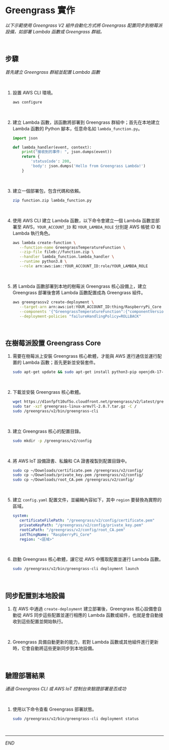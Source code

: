 # Greengrass 實作

_以下示範使用 Greengrass V2 組件自動化方式將 Greengrass 配置同步到樹莓派設備，如部署 Lambda 函數或 Greengrass 群組。_

<br>

## 步驟

_首先建立 Greengrass 群組並配置 Lambda 函數_

<br>

1. 設置 AWS CLI 環境。

   ```bash
   aws configure
   ```

<br>

2. 建立 Lambda 函數，該函數將部署到 Greengrass 群組中；首先在本地建立 Lambda 函數的 Python 腳本，任意命名如 `lambda_function.py`。

   ```python
   import json

   def lambda_handler(event, context):
       print("接收到的事件: ", json.dumps(event))
       return {
           'statusCode': 200,
           'body': json.dumps('Hello from Greengrass Lambda!')
       }
   ```

<br>

3. 建立一個部署包，包含代碼和依賴。

   ```bash
   zip function.zip lambda_function.py
   ```

<br>

4. 使用 AWS CLI 建立 Lambda 函數，以下命令會建立一個 Lambda 函數並部署至 AWS，`YOUR_ACCOUNT_ID` 和 `YOUR_LAMBDA_ROLE` 分別是 AWS 帳號 ID 和 Lambda 執行角色。

   ```bash
   aws lambda create-function \
      --function-name GreengrassTemperatureFunction \
      --zip-file fileb://function.zip \
      --handler lambda_function.lambda_handler \
      --runtime python3.8 \
      --role arn:aws:iam::YOUR_ACCOUNT_ID:role/YOUR_LAMBDA_ROLE
   ```

<br>

5. 將 Lambda 函數部署到本地的樹莓派 Greengrass 核心設備上，建立 Greengrass 部署後會將 Lambda 函數配置成為 Greengrass 組件。

   ```bash
   aws greengrassv2 create-deployment \
      --target-arn arn:aws:iot:YOUR_ACCOUNT_ID:thing/RaspberryPi_Core \
      --components '{"GreengrassTemperatureFunction":{"componentVersion":"1.0.0"}}' \
      --deployment-policies "failureHandlingPolicy=ROLLBACK"
   ```

<br>

## 在樹莓派設置 Greengrass Core

1. 需要在樹莓派上安裝 Greengrass 核心軟體，才能與 AWS 進行通信並運行配置的 Lambda 函數；首先更新並安裝套件。

   ```bash
   sudo apt-get update && sudo apt-get install python3-pip openjdk-17-jdk
   ```

<br>

2. 下載並安裝 Greengrass 核心軟體。

   ```bash
   wget https://d1onfpft10uf5o.cloudfront.net/greengrass/v2/latest/greengrass-linux-armv7l-2.0.7.tar.gz
   sudo tar -xzf greengrass-linux-armv7l-2.0.7.tar.gz -C /
   sudo /greengrass/v2/bin/greengrass-cli
   ```

<br>

3. 建立 Greengrass 核心的配置目錄。

   ```bash
   sudo mkdir -p /greengrass/v2/config
   ```

<br>

4. 將 AWS IoT 設備證書、私鑰和 CA 證書複製到配置目錄中。

   ```bash
   sudo cp ~/Downloads/certificate.pem /greengrass/v2/config/
   sudo cp ~/Downloads/private_key.pem /greengrass/v2/config/
   sudo cp ~/Downloads/root_CA.pem /greengrass/v2/config/
   ```

<br>

5. 建立 `config.yaml` 配置文件，並編輯內容如下，其中 `region` 要替換為實際的區域。

   ```yaml
   system:
      certificateFilePath: "/greengrass/v2/config/certificate.pem"
      privateKeyPath: "/greengrass/v2/config/private_key.pem"
      rootCaPath: "/greengrass/v2/config/root_CA.pem"
      iotThingName: "RaspberryPi_Core"
      region: "<區域>"
   ```

<br>

6. 啟動 Greengrass 核心軟體，讓它從 AWS 中獲取配置並運行 Lambda 函數。

   ```bash
   sudo /greengrass/v2/bin/greengrass-cli deployment launch
   ```

<br>

## 同步配置到本地設備

1. 在 AWS 中通過 `create-deployment` 建立部署後，Greengrass 核心設備會自動從 AWS 同步這些配置並運行相應的 Lambda 函數或組件，也就是會自動接收到這些配置並開始執行。

<br>

2. Greengrass 具備自動更新的能力，若對 Lambda 函數或其他組件進行更新時，它會自動將這些更新同步到本地設備。

<br>

## 驗證部署結果

_通過 Greengrass CLI 或 AWS IoT 控制台來驗證部署是否成功_

<br>

1. 使用以下命令查看 Greengrass 部署狀態。

   ```bash
   sudo /greengrass/v2/bin/greengrass-cli deployment status
   ```

<br>

___

_END_

